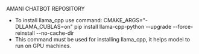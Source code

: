 AMANI CHATBOT REPOSITORY

* To install llama_cpp use command:
    CMAKE_ARGS="-DLLAMA_CUBLAS=on" pip install llama-cpp-python --upgrade --force-reinstall --no-cache-dir
* This command must be used for installing llama_cpp, it helps model to run on GPU machines.